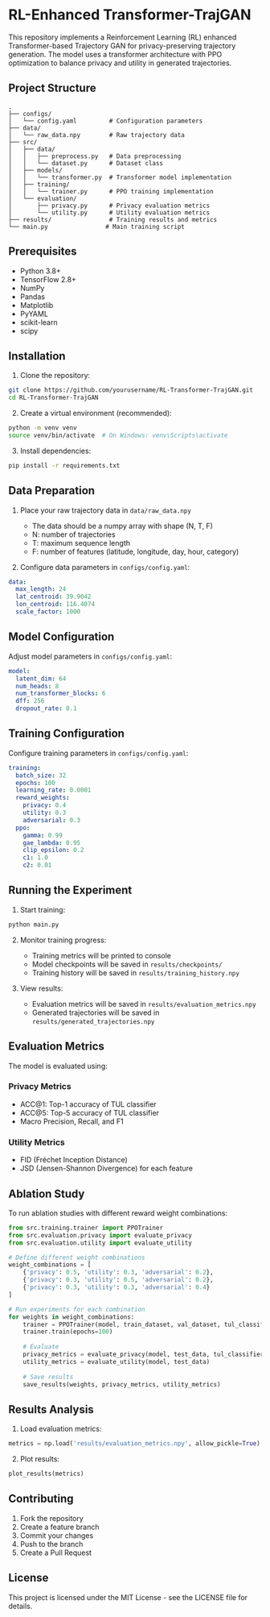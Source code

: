 # RL-Enhanced Transformer-TrajGAN

This repository implements a Reinforcement Learning (RL) enhanced Transformer-based Trajectory GAN for privacy-preserving trajectory generation. The model uses a transformer architecture with PPO optimization to balance privacy and utility in generated trajectories.

## Project Structure

```
.
├── configs/
│   └── config.yaml         # Configuration parameters
├── data/
│   └── raw_data.npy        # Raw trajectory data
├── src/
│   ├── data/
│   │   ├── preprocess.py   # Data preprocessing
│   │   └── dataset.py      # Dataset class
│   ├── models/
│   │   └── transformer.py  # Transformer model implementation
│   ├── training/
│   │   └── trainer.py      # PPO training implementation
│   └── evaluation/
│       ├── privacy.py      # Privacy evaluation metrics
│       └── utility.py      # Utility evaluation metrics
├── results/                # Training results and metrics
└── main.py                # Main training script
```

## Prerequisites

- Python 3.8+
- TensorFlow 2.8+
- NumPy
- Pandas
- Matplotlib
- PyYAML
- scikit-learn
- scipy

## Installation

1. Clone the repository:
```bash
git clone https://github.com/yourusername/RL-Transformer-TrajGAN.git
cd RL-Transformer-TrajGAN
```

2. Create a virtual environment (recommended):
```bash
python -m venv venv
source venv/bin/activate  # On Windows: venv\Scripts\activate
```

3. Install dependencies:
```bash
pip install -r requirements.txt
```

## Data Preparation

1. Place your raw trajectory data in `data/raw_data.npy`
   - The data should be a numpy array with shape (N, T, F)
   - N: number of trajectories
   - T: maximum sequence length
   - F: number of features (latitude, longitude, day, hour, category)

2. Configure data parameters in `configs/config.yaml`:
```yaml
data:
  max_length: 24
  lat_centroid: 39.9042
  lon_centroid: 116.4074
  scale_factor: 1000
```

## Model Configuration

Adjust model parameters in `configs/config.yaml`:

```yaml
model:
  latent_dim: 64
  num_heads: 8
  num_transformer_blocks: 6
  dff: 256
  dropout_rate: 0.1
```

## Training Configuration

Configure training parameters in `configs/config.yaml`:

```yaml
training:
  batch_size: 32
  epochs: 100
  learning_rate: 0.0001
  reward_weights:
    privacy: 0.4
    utility: 0.3
    adversarial: 0.3
  ppo:
    gamma: 0.99
    gae_lambda: 0.95
    clip_epsilon: 0.2
    c1: 1.0
    c2: 0.01
```

## Running the Experiment

1. Start training:
```bash
python main.py
```

2. Monitor training progress:
   - Training metrics will be printed to console
   - Model checkpoints will be saved in `results/checkpoints/`
   - Training history will be saved in `results/training_history.npy`

3. View results:
   - Evaluation metrics will be saved in `results/evaluation_metrics.npy`
   - Generated trajectories will be saved in `results/generated_trajectories.npy`

## Evaluation Metrics

The model is evaluated using:

### Privacy Metrics
- ACC@1: Top-1 accuracy of TUL classifier
- ACC@5: Top-5 accuracy of TUL classifier
- Macro Precision, Recall, and F1

### Utility Metrics
- FID (Fréchet Inception Distance)
- JSD (Jensen-Shannon Divergence) for each feature

## Ablation Study

To run ablation studies with different reward weight combinations:

```python
from src.training.trainer import PPOTrainer
from src.evaluation.privacy import evaluate_privacy
from src.evaluation.utility import evaluate_utility

# Define different weight combinations
weight_combinations = [
    {'privacy': 0.5, 'utility': 0.3, 'adversarial': 0.2},
    {'privacy': 0.3, 'utility': 0.5, 'adversarial': 0.2},
    {'privacy': 0.3, 'utility': 0.3, 'adversarial': 0.4}
]

# Run experiments for each combination
for weights in weight_combinations:
    trainer = PPOTrainer(model, train_dataset, val_dataset, tul_classifier, weights)
    trainer.train(epochs=100)
    
    # Evaluate
    privacy_metrics = evaluate_privacy(model, test_data, tul_classifier)
    utility_metrics = evaluate_utility(model, test_data)
    
    # Save results
    save_results(weights, privacy_metrics, utility_metrics)
```

## Results Analysis

1. Load evaluation metrics:
```python
metrics = np.load('results/evaluation_metrics.npy', allow_pickle=True).item()
```

2. Plot results:
```python
plot_results(metrics)
```

## Contributing

1. Fork the repository
2. Create a feature branch
3. Commit your changes
4. Push to the branch
5. Create a Pull Request

## License

This project is licensed under the MIT License - see the LICENSE file for details.
